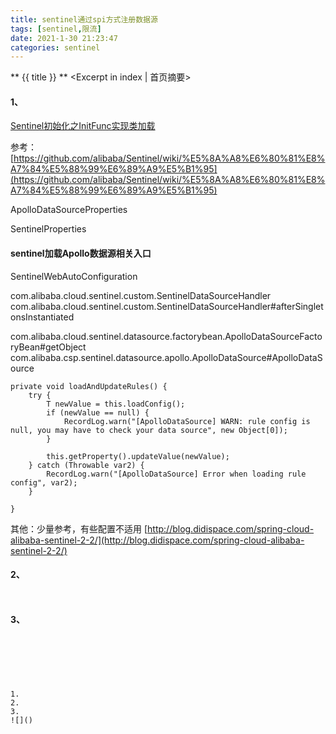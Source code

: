 ```yaml
---
title: sentinel通过spi方式注册数据源
tags: [sentinel,限流]
date: 2021-1-30 21:23:47
categories: sentinel
---
```

** {{ title }} ** <Excerpt in index | 首页摘要>


<!-- more -->

#### 1、
[Sentinel初始化之InitFunc实现类加载](https://blog.csdn.net/admin1973/article/details/85764525)


参考：
[https://github.com/alibaba/Sentinel/wiki/%E5%8A%A8%E6%80%81%E8%A7%84%E5%88%99%E6%89%A9%E5%B1%95](https://github.com/alibaba/Sentinel/wiki/%E5%8A%A8%E6%80%81%E8%A7%84%E5%88%99%E6%89%A9%E5%B1%95)


ApolloDataSourceProperties

SentinelProperties


#### sentinel加载Apollo数据源相关入口


SentinelWebAutoConfiguration

com.alibaba.cloud.sentinel.custom.SentinelDataSourceHandler
com.alibaba.cloud.sentinel.custom.SentinelDataSourceHandler#afterSingletonsInstantiated


com.alibaba.cloud.sentinel.datasource.factorybean.ApolloDataSourceFactoryBean#getObject
com.alibaba.csp.sentinel.datasource.apollo.ApolloDataSource#ApolloDataSource

    private void loadAndUpdateRules() {
        try {
            T newValue = this.loadConfig();
            if (newValue == null) {
                RecordLog.warn("[ApolloDataSource] WARN: rule config is null, you may have to check your data source", new Object[0]);
            }

            this.getProperty().updateValue(newValue);
        } catch (Throwable var2) {
            RecordLog.warn("[ApolloDataSource] Error when loading rule config", var2);
        }

    }
    

其他：少量参考，有些配置不适用
[http://blog.didispace.com/spring-cloud-alibaba-sentinel-2-2/](http://blog.didispace.com/spring-cloud-alibaba-sentinel-2-2/)


#### 2、
```java

```

```java

```
[]()

#### 3、


```java

```

```java

```
[]()
```




1. 
2. 
3. 
![]()